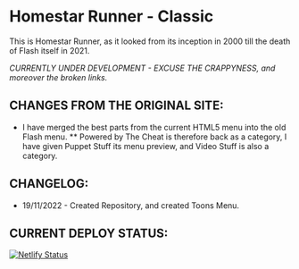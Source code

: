 # Homestar Runner - Classic

This is Homestar Runner, as it looked from its inception in 2000 till the death of Flash itself in 2021.

*CURRENTLY UNDER DEVELOPMENT - EXCUSE THE CRAPPYNESS, and moreover the broken links.*

## CHANGES FROM THE ORIGINAL SITE:

* I have merged the best parts from the current HTML5 menu into the old Flash menu.
** Powered by The Cheat is therefore back as a category, I have given Puppet Stuff its menu preview, and Video Stuff is also a category.

## CHANGELOG:

* 19/11/2022 - Created Repository, and created Toons Menu.

## CURRENT DEPLOY STATUS:

[![Netlify Status](https://api.netlify.com/api/v1/badges/4863723a-37c0-45b8-abb9-d9e7d847646d/deploy-status)](https://app.netlify.com/sites/classichomestarrunner/deploys)
